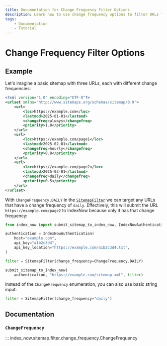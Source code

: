 ```yaml
---
title: Documentation for Change Frequency Filter Options
description: Learn how to use change frequency options to filter URLs from a sitemap before submitting them in bulk to IndexNow. Includes code examples for both beginners and advanced users.
tags:
    - Documentation
    - Tutorial
---
```


# Change Frequency Filter Options
## Example
Let's imagine a basic sitemap with three URLs, each with different change frequencies:

```xml linenums="1" title="sitemap.xml" hl_lines="6 12 18"
<?xml version="1.0" encoding="UTF-8"?>
<urlset xmlns="http://www.sitemaps.org/schemas/sitemap/0.9">
    <url>
        <loc>https://example.com</loc>
        <lastmod>2025-01-01</lastmod>
        <changefreq>always</changefreq>
        <priority>1.0</priority>
    </url>
    <url>
        <loc>https://example.com/page1</loc>
        <lastmod>2025-02-01</lastmod>
        <changefreq>hourly</changefreq>
        <priority>0.8</priority>
    </url>
    <url>
        <loc>https://example.com/page2</loc>
        <lastmod>2025-03-01</lastmod>
        <changefreq>daily</changefreq>
        <priority>0.5</priority>
    </url>
</urlset>
```

With `ChangeFrequency.DAILY` in the [`SitemapFilter`](sitemap-filter.md) we can target any URLs that have a change frequency of `daily`. Effectively, this will submit the URL `https://example.com/page2` to IndexNow because only it has that change frequency:

```python linenums="1" hl_lines="9"
from index_now import submit_sitemap_to_index_now, IndexNowAuthentication, SitemapFilter, ChangeFrequency

authentication = IndexNowAuthentication(
    host="example.com",
    api_key="a1b2c3d4",
    api_key_location="https://example.com/a1b2c3d4.txt",
)

filter = SitemapFilter(change_frequency=ChangeFrequency.DAILY)

submit_sitemap_to_index_now(
    authentication, "https://example.com/sitemap.xml", filter)
```

Instead of the `ChangeFrequency` enumeration, you can also use basic string input:

```python linenums="11" hl_lines="1" title=""
filter = SitemapFilter(change_frequency="daily")
```

## Documentation
### `ChangeFrequency`
::: index_now.sitemap.filter.change_frequency.ChangeFrequency
